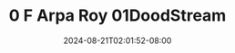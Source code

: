 --- 
title: "0 F Arpa Roy 01DoodStream"
description: "download bokep 0 F Arpa Roy 01DoodStream   full vidio  "
date: 2024-08-21T02:01:52-08:00
file_code: "nt8o2p96snt9"
draft: false
cover: "u87484mirbs7q1ro.jpg"
tags: ["Arpa", "Roy", "bokep-indo", "bokep-viral", "bokep-ig"]
length: 240
fld_id: "1483157"
foldername: "Arpa Roy"
categories: ["Arpa Roy"]
views: 1
---